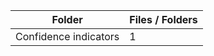 | Folder                |   Files / Folders |
|-----------------------|-------------------|
| Confidence indicators |                 1 |